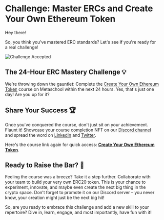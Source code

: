 # Challenge: Master ERCs and Create Your Own Ethereum Token

Hey there!

So, you think you've mastered ERC standards? Let's see if you're ready for a real challenge!

![Challenge Accepted](https://media1.giphy.com/media/xPkQWPd9UxzXi/giphy.gif?cid=7941fdc6o5fhorgoghj3nzda5d8wl6sgn4vb4xzqe1f4nfwu&ep=v1_gifs_search&rid=giphy.gif&ct=g)

## The 24-Hour ERC Mastery Challenge 💡

We're throwing down the gauntlet: Complete the [Create Your Own Ethereum Token](https://metaschool.so/courses/create-your-own-ethereum-token-in-just-30-mins) course on Metaschool within the next 24 hours. Yes, that's just one day! Are you up for it?

## Share Your Success 🏆

Once you've conquered the course, don't just sit on your achievement. Flaunt it! Showcase your course completion NFT on our [Discord channel](https://discord.com/invite/vbVMUwXWgc) and spread the word on [LinkedIn](https://www.linkedin.com/company/0xmetaschool/) and [Twitter](https://twitter.com/0xmetaschool).

Here's the course link again for quick access: **[Create Your Own Ethereum Token](https://metaschool.so/courses/create-your-own-ethereum-token-in-just-30-mins)**.

## Ready to Raise the Bar? 🚀

Feeling the course was a breeze? Take it a step further. Collaborate with your team to build your very own ERC20 token. This is your chance to experiment, innovate, and maybe even create the next big thing in the crypto space. Don't forget to promote it on our Discord server – you never know, your creation might just be the next big hit!

So, are you ready to embrace this challenge and add a new skill to your repertoire? Dive in, learn, engage, and most importantly, have fun with it!
